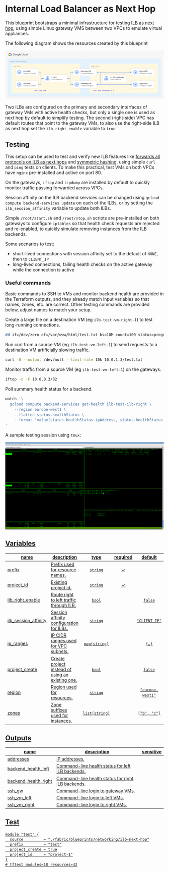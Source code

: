 # Internal Load Balancer as Next Hop

This blueprint bootstraps a minimal infrastructure for testing [ILB as next hop](https://cloud.google.com/load-balancing/docs/internal/ilb-next-hop-overview),  using simple Linux gateway VMS between two VPCs to emulate virtual appliances.

The following diagram shows the resources created by this blueprint

![High-level diagram](diagram.png "High-level diagram")

Two ILBs are configured on the primary and secondary interfaces of gateway VMs with active health checks, but only a single one is used as next hop by default to simplify testing. The second (right-side) VPC has default routes that point to the gateway VMs, to also use the right-side ILB as next hop set the `ilb_right_enable` variable to `true`.

## Testing

This setup can be used to test and verify new ILB features like [forwards all protocols on ILB as next hops](https://cloud.google.com/load-balancing/docs/internal/ilb-next-hop-overview#all-traffic) and [symmetric hashing](https://cloud.google.com/load-balancing/docs/internal/ilb-next-hop-overview#symmetric-hashing), using simple `curl` and `ping` tests on clients. To make this practical, test VMs on both VPCs have `nginx` pre-installed and active on port 80.

On the gateways, `iftop` and `tcpdump` are installed by default to quickly monitor traffic passing forwarded across VPCs.

Session affinity on the ILB backend services can be changed using `gcloud compute backend-services update` on each of the ILBs, or by setting the `ilb_session_affinity` variable to update both ILBs.

Simple `/root/start.sh` and `/root/stop.sh` scripts are pre-installed on both gateways to configure `iptables` so that health check requests are rejected and re-enabled, to quickly simulate removing instances from the ILB backends.

Some scenarios to test:

- short-lived connections with session affinity set to the default of `NONE`, then to `CLIENT_IP`
- long-lived connections, failing health checks on the active gateway while the connection is active

### Useful commands

Basic commands to SSH to VMs and monitor backend health are provided in the Terraform outputs, and they already match input variables so that names, zones, etc. are correct. Other testing commands are provided below, adjust names to match your setup.

Create a large file on a destination VM (eg `ilb-test-vm-right-1`) to test long-running connections.

```bash
dd if=/dev/zero of=/var/www/html/test.txt bs=10M count=100 status=progress
```

Run curl from a source VM (eg `ilb-test-vm-left-1`) to send requests to a destination VM artificially slowing traffic.

```bash
curl -0 --output /dev/null --limit-rate 10k 10.0.1.3/test.txt
```

Monitor traffic from a source VM (eg `ilb-test-vm-left-1`) on the gateways.

```bash
iftop -n -F 10.0.0.3/32
```

Poll summary health status for a backend.

```bash
watch '\
  gcloud compute backend-services get-health ilb-test-ilb-right \
    --region europe-west1 \
    --flatten status.healthStatus \
    --format "value(status.healthStatus.ipAddress, status.healthStatus.healthState)" \
'
```

A sample testing session using `tmux`:

<a href="https://raw.githubusercontent.com/terraform-google-modules/cloud-foundation-fabric/master/networking/ilb-next-hop/test_session.png" title="Test session screenshot"><img src="./test_session.png" width="640px" alt="Test session screenshot"></img>
<!-- BEGIN TFDOC -->

## Variables

| name | description | type | required | default |
|---|---|:---:|:---:|:---:|
| [prefix](variables.tf#L38) | Prefix used for resource names. | <code>string</code> | ✓ |  |
| [project_id](variables.tf#L53) | Existing project id. | <code>string</code> | ✓ |  |
| [ilb_right_enable](variables.tf#L17) | Route right to left traffic through ILB. | <code>bool</code> |  | <code>false</code> |
| [ilb_session_affinity](variables.tf#L23) | Session affinity configuration for ILBs. | <code>string</code> |  | <code>&#34;CLIENT_IP&#34;</code> |
| [ip_ranges](variables.tf#L29) | IP CIDR ranges used for VPC subnets. | <code>map&#40;string&#41;</code> |  | <code title="&#123;&#10;  left  &#61; &#34;10.0.0.0&#47;24&#34;&#10;  right &#61; &#34;10.0.1.0&#47;24&#34;&#10;&#125;">&#123;&#8230;&#125;</code> |
| [project_create](variables.tf#L47) | Create project instead of using an existing one. | <code>bool</code> |  | <code>false</code> |
| [region](variables.tf#L58) | Region used for resources. | <code>string</code> |  | <code>&#34;europe-west1&#34;</code> |
| [zones](variables.tf#L64) | Zone suffixes used for instances. | <code>list&#40;string&#41;</code> |  | <code>&#91;&#34;b&#34;, &#34;c&#34;&#93;</code> |

## Outputs

| name | description | sensitive |
|---|---|:---:|
| [addresses](outputs.tf#L17) | IP addresses. |  |
| [backend_health_left](outputs.tf#L28) | Command-line health status for left ILB backends. |  |
| [backend_health_right](outputs.tf#L38) | Command-line health status for right ILB backends. |  |
| [ssh_gw](outputs.tf#L48) | Command-line login to gateway VMs. |  |
| [ssh_vm_left](outputs.tf#L56) | Command-line login to left VMs. |  |
| [ssh_vm_right](outputs.tf#L64) | Command-line login to right VMs. |  |

<!-- END TFDOC -->

## Test

```hcl
module "test" {
  source         = "./fabric/blueprints/networking/ilb-next-hop"
  prefix         = "test"
  project_create = true
  project_id     = "project-1"
}
# tftest modules=18 resources=42
```
